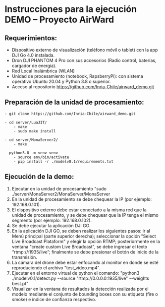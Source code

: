# Instrucciones para la ejecución DEMO – Proyecto AirWard

## Requerimientos:
- Dispositivo externo de visualización (teléfono móvil o tablet) con la app DJI Go 4.0 instalada.
- Dron DJI PHANTOM 4 Pro con sus accesorios (Radio control, baterías, cargador de energía).
- Red Local Inalámbrica (WLAN)
- Unidad de procesamiento (notebook, RapsberryPi): con sistema operativo Ubuntu 20.04 y Python 3.8 o superior.
- Acceso al repositorio https://github.com/Inria-Chile/airward_demo.git

## Preparación de la unidad de procesamiento:
```
- git clone https://github.com/Inria-Chile/airward_demo.git

- cd server/LuaJIT/
    - make
    - sudo make install

- cd server/MonaServer2/
    - make

- python3.8 -m venv venv
    - source env/bin/activate
    - pip install -r ./modelv0.1/requirements.txt
```

## Ejecución de la demo:
1. Ejecutar en la unidad de procesamiento "sudo ./server/MonaServer2/MonaServer/MonaServer
2. En la unidad de procesamiento se debe chequear la IP (por ejemplo: 192.168.0.101).
3. El dispositivo externo debe estar conectado a la misma red que la unidad de procesamiento, y se debe chequear que la IP tenga el mismo segmento (por ejemplo: 192.168.0.102).
4. Se debe ejecutar la aplicación DJI GO.
5. En la aplicación DJI GO, se deben realizar los siguientes pasos: ir al Menú principal (parte superior derecha); seleccionar la opción "Select Live Broadcast Plataform" y elegir la opción RTMP; posteriormente en la ventana "create custom Live Broadcast", se debe ingresar el texto “rtmp://<IP unidad de procesamiento>:1935/live”; finalmente se debe presionar el botón de inicio de la transmisión.
6. La cámara del drone debe estar enfocando al monitor en donde se esté reproduciendo el archivo "test_video.mp4".  
7. Ejecutar en el entorno virtual de python el comando: "python3 ./modelv0.1/detect.py --source "rtmp://0.0.0.0:1935/live" --weights best.pt"
9. Visualizar en la ventana de resultados la detección realizada por el modelo mediante el conjunto de bounding boxes con su etiqueta (fire o smoke) e índice de confianza respectivo.
